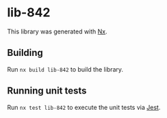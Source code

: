 # lib-842

This library was generated with [Nx](https://nx.dev).

## Building

Run `nx build lib-842` to build the library.

## Running unit tests

Run `nx test lib-842` to execute the unit tests via [Jest](https://jestjs.io).
